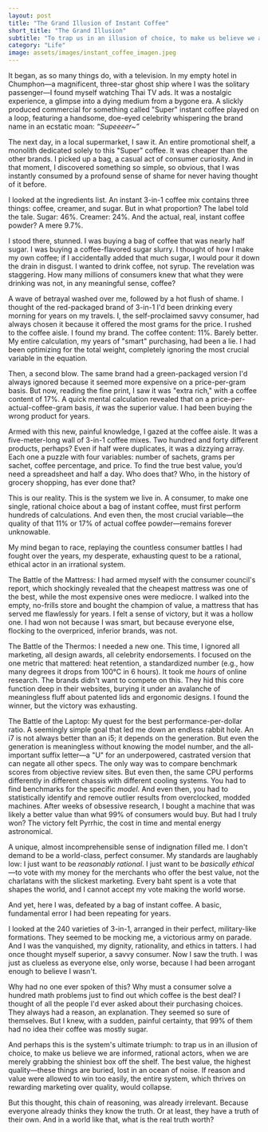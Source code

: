 ```yaml
---
layout: post
title: "The Grand Illusion of Instant Coffee"
short_title: "The Grand Illusion"
subtitle: "To trap us in an illusion of choice, to make us believe we are informed, rational actors, when we are merely grabbing the shiniest box off the shelf."
category: "Life"
image: assets/images/instant_coffee_imagen.jpeg
---
```


It began, as so many things do, with a television. In my empty hotel in Chumphon—a magnificent, three-star ghost ship where I was the solitary passenger—I found myself watching Thai TV ads. It was a nostalgic experience, a glimpse into a dying medium from a bygone era. A slickly produced commercial for something called "Super" instant coffee played on a loop, featuring a handsome, doe-eyed celebrity whispering the brand name in an ecstatic moan: *“Supeeeer~”*

The next day, in a local supermarket, I saw it. An entire promotional shelf, a monolith dedicated solely to this "Super" coffee. It was cheaper than the other brands. I picked up a bag, a casual act of consumer curiosity. And in that moment, I discovered something so simple, so obvious, that I was instantly consumed by a profound sense of shame for never having thought of it before.

I looked at the ingredients list. An instant 3-in-1 coffee mix contains three things: coffee, creamer, and sugar. But in what proportion? The label told the tale. Sugar: 46%. Creamer: 24%. And the actual, real, instant coffee powder? A mere 9.7%.

I stood there, stunned. I was buying a bag of coffee that was nearly half sugar. I was buying a coffee-flavored sugar slurry. I thought of how I make my own coffee; if I accidentally added that much sugar, I would pour it down the drain in disgust. I wanted to drink coffee, not syrup. The revelation was staggering. How many millions of consumers knew that what they were drinking was not, in any meaningful sense, coffee?

A wave of betrayal washed over me, followed by a hot flush of shame. I thought of the red-packaged brand of 3-in-1 I'd been drinking every morning for years on my travels. I, the self-proclaimed savvy consumer, had always chosen it because it offered the most grams for the price. I rushed to the coffee aisle. I found my brand. The coffee content: 11%. Barely better. My entire calculation, my years of "smart" purchasing, had been a lie. I had been optimizing for the total weight, completely ignoring the most crucial variable in the equation.

Then, a second blow. The same brand had a green-packaged version I'd always ignored because it seemed more expensive on a price-per-gram basis. But now, reading the fine print, I saw it was "extra rich," with a coffee content of 17%. A quick mental calculation revealed that on a price-per-actual-coffee-gram basis, *it* was the superior value. I had been buying the wrong product for years.

Armed with this new, painful knowledge, I gazed at the coffee aisle. It was a five-meter-long wall of 3-in-1 coffee mixes. Two hundred and forty different products, perhaps? Even if half were duplicates, it was a dizzying array. Each one a puzzle with four variables: number of sachets, grams per sachet, coffee percentage, and price. To find the true best value, you’d need a spreadsheet and half a day. Who does that? Who, in the history of grocery shopping, has ever done that?

This is our reality. This is the system we live in. A consumer, to make one single, rational choice about a bag of instant coffee, must first perform hundreds of calculations. And even then, the most crucial variable—the quality of that 11% or 17% of actual coffee powder—remains forever unknowable.

My mind began to race, replaying the countless consumer battles I had fought over the years, my desperate, exhausting quest to be a rational, ethical actor in an irrational system.

The Battle of the Mattress: I had armed myself with the consumer council's report, which shockingly revealed that the cheapest mattress was one of the best, while the most expensive ones were mediocre. I walked into the empty, no-frills store and bought the champion of value, a mattress that has served me flawlessly for years. I felt a sense of victory, but it was a hollow one. I had won not because I was smart, but because everyone else, flocking to the overpriced, inferior brands, was not.

The Battle of the Thermos: I needed a new one. This time, I ignored all marketing, all design awards, all celebrity endorsements. I focused on the one metric that mattered: heat retention, a standardized number (e.g., how many degrees it drops from 100°C in 6 hours). It took me *hours* of online research. The brands didn't want to compete on this. They hid this core function deep in their websites, burying it under an avalanche of meaningless fluff about patented lids and ergonomic designs. I found the winner, but the victory was exhausting.

The Battle of the Laptop: My quest for the best performance-per-dollar ratio. A seemingly simple goal that led me down an endless rabbit hole. An i7 is not always better than an i5; it depends on the generation. But even the generation is meaningless without knowing the model number, and the all-important suffix letter—a "U" for an underpowered, castrated version that can negate all other specs. The only way was to compare benchmark scores from objective review sites. But even then, the same CPU performs differently in different chassis with different cooling systems. You had to find benchmarks for the specific *model*. And even then, you had to statistically identify and remove outlier results from overclocked, modded machines. After weeks of obsessive research, I bought a machine that was likely a better value than what 99% of consumers would buy. But had I truly won? The victory felt Pyrrhic, the cost in time and mental energy astronomical.

A unique, almost incomprehensible sense of indignation filled me. I don't demand to be a world-class, perfect consumer. My standards are laughably low: I just want to be *reasonably rational*. I just want to be *basically ethical*—to vote with my money for the merchants who offer the best value, not the charlatans with the slickest marketing. Every baht spent is a vote that shapes the world, and I cannot accept my vote making the world worse.

And yet, here I was, defeated by a bag of instant coffee. A basic, fundamental error I had been repeating for years.

I looked at the 240 varieties of 3-in-1, arranged in their perfect, military-like formations. They seemed to be mocking me, a victorious army on parade. And I was the vanquished, my dignity, rationality, and ethics in tatters. I had once thought myself superior, a savvy consumer. Now I saw the truth. I was just as clueless as everyone else, only worse, because I had been arrogant enough to believe I wasn't.

Why had no one ever spoken of this? Why must a consumer solve a hundred math problems just to find out which coffee is the best deal? I thought of all the people I'd ever asked about their purchasing choices. They always had a reason, an explanation. They seemed so sure of themselves. But I knew, with a sudden, painful certainty, that 99% of them had no idea their coffee was mostly sugar.

And perhaps this is the system's ultimate triumph: to trap us in an illusion of choice, to make us believe we are informed, rational actors, when we are merely grabbing the shiniest box off the shelf. The best value, the highest quality—these things are buried, lost in an ocean of noise. If reason and value were allowed to win too easily, the entire system, which thrives on rewarding marketing over quality, would collapse.

But this thought, this chain of reasoning, was already irrelevant. Because everyone already thinks they know the truth. Or at least, they have a truth of their own. And in a world like that, what is the real truth worth?
